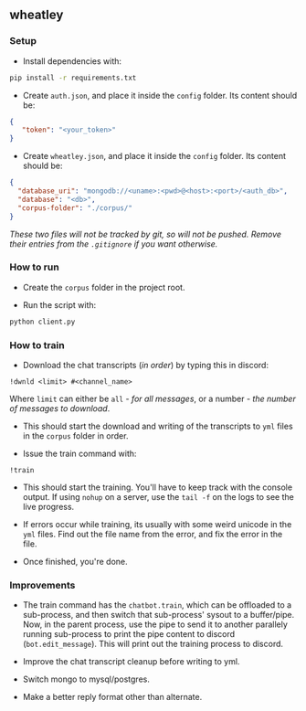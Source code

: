 ## wheatley

### Setup

- Install dependencies with:

```bash
pip install -r requirements.txt
```

- Create `auth.json`, and place it inside the `config` folder. Its content should be:

```json
{
   "token": "<your_token>"
}
```

- Create `wheatley.json`, and place it inside the `config` folder. Its content should be:

```json
{
  "database_uri": "mongodb://<uname>:<pwd>@<host>:<port>/<auth_db>",
  "database": "<db>",
  "corpus-folder": "./corpus/"
}
```

_These two files will not be tracked by git, so will not be pushed. Remove their entries from the `.gitignore` if you want otherwise._

### How to run

- Create the `corpus` folder in the project root.

- Run the script with:

```bash
python client.py
```

### How to train

- Download the chat transcripts (_in order_) by typing this in discord:

```
!dwnld <limit> #<channel_name>
```

Where `limit` can either be `all` - _for all messages_, or a number - _the number of messages to download_.

- This should start the download and writing of the transcripts to `yml` files in the `corpus` folder in order.

- Issue the train command with:

```
!train
```

- This should start the training. You'll have to keep track with the console output. If using `nohup` on a server, use the `tail -f` on the logs to see the live progress.

- If errors occur while training, its usually with some weird unicode in the `yml` files. Find out the file name from the error, and fix the error in the file.

- Once finished, you're done.

### Improvements

- The train command has the `chatbot.train`, which can be offloaded to a sub-process, and then switch that sub-process' sysout to a buffer/pipe. Now, in the parent process, use the pipe to send it to another parallely running sub-process to print the pipe content to discord (`bot.edit_message`). This will print out the training process to discord.

- Improve the chat transcript cleanup before writing to yml.

- Switch mongo to mysql/postgres.

- Make a better reply format other than alternate.
